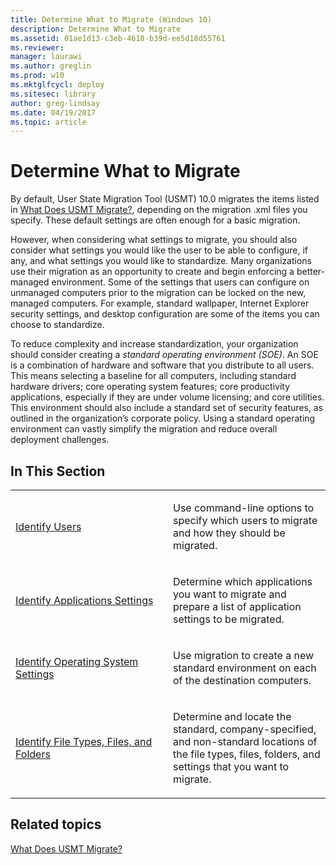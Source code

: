 ```yaml
---
title: Determine What to Migrate (Windows 10)
description: Determine What to Migrate
ms.assetid: 01ae1d13-c3eb-4618-b39d-ee5d18d55761
ms.reviewer: 
manager: laurawi
ms.author: greglin
ms.prod: w10
ms.mktglfcycl: deploy
ms.sitesec: library
author: greg-lindsay
ms.date: 04/19/2017
ms.topic: article
---
```


# Determine What to Migrate


By default, User State Migration Tool (USMT) 10.0 migrates the items listed in [What Does USMT Migrate?](usmt-what-does-usmt-migrate.md), depending on the migration .xml files you specify. These default settings are often enough for a basic migration.

However, when considering what settings to migrate, you should also consider what settings you would like the user to be able to configure, if any, and what settings you would like to standardize. Many organizations use their migration as an opportunity to create and begin enforcing a better-managed environment. Some of the settings that users can configure on unmanaged computers prior to the migration can be locked on the new, managed computers. For example, standard wallpaper, Internet Explorer security settings, and desktop configuration are some of the items you can choose to standardize.

To reduce complexity and increase standardization, your organization should consider creating a *standard operating environment (SOE)*. An SOE is a combination of hardware and software that you distribute to all users. This means selecting a baseline for all computers, including standard hardware drivers; core operating system features; core productivity applications, especially if they are under volume licensing; and core utilities. This environment should also include a standard set of security features, as outlined in the organization’s corporate policy. Using a standard operating environment can vastly simplify the migration and reduce overall deployment challenges.

## In This Section


<table>
<colgroup>
<col width="50%" />
<col width="50%" />
</colgroup>
<tbody>
<tr class="odd">
<td align="left"><p><a href="usmt-identify-users.md" data-raw-source="[Identify Users](usmt-identify-users.md)">Identify Users</a></p></td>
<td align="left"><p>Use command-line options to specify which users to migrate and how they should be migrated.</p></td>
</tr>
<tr class="even">
<td align="left"><p><a href="usmt-identify-application-settings.md" data-raw-source="[Identify Applications Settings](usmt-identify-application-settings.md)">Identify Applications Settings</a></p></td>
<td align="left"><p>Determine which applications you want to migrate and prepare a list of application settings to be migrated.</p></td>
</tr>
<tr class="odd">
<td align="left"><p><a href="usmt-identify-operating-system-settings.md" data-raw-source="[Identify Operating System Settings](usmt-identify-operating-system-settings.md)">Identify Operating System Settings</a></p></td>
<td align="left"><p>Use migration to create a new standard environment on each of the destination computers.</p></td>
</tr>
<tr class="even">
<td align="left"><p><a href="usmt-identify-file-types-files-and-folders.md" data-raw-source="[Identify File Types, Files, and Folders](usmt-identify-file-types-files-and-folders.md)">Identify File Types, Files, and Folders</a></p></td>
<td align="left"><p>Determine and locate the standard, company-specified, and non-standard locations of the file types, files, folders, and settings that you want to migrate.</p></td>
</tr>
</tbody>
</table>

 

## Related topics


[What Does USMT Migrate?](usmt-what-does-usmt-migrate.md)

 

 





